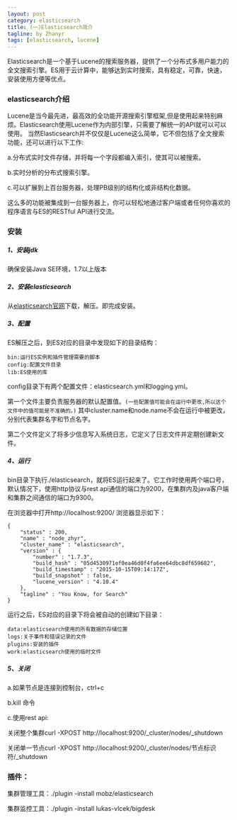 ```yaml
---
layout: post
category: elasticsearch
title: (一)Elasticsearch简介
tagline: by Zhanyr
tags: [elasticsearch, lucene]
---
```

Elasticsearch是一个基于Lucene的搜索服务器，提供了一个分布式多用户能力的全文搜索引擎。ES用于云计算中，能够达到实时搜索，具有稳定，可靠，快速，安装使用方便等优点。

<!--more-->

### elasticsearch介绍

Lucene是当今最先进，最高效的全功能开源搜索引擎框架,但是使用起来特别麻烦。Elasticsearch使用Lucene作为内部引擎，只需要了解统一的API就可以可以使用。
当然Elasticsearch并不仅仅是Lucene这么简单，它不但包括了全文搜索功能，还可以进行以下工作:

a.分布式实时文件存储，并将每一个字段都编入索引，使其可以被搜索。

b.实时分析的分布式搜索引擎。

c.可以扩展到上百台服务器，处理PB级别的结构化或非结构化数据。

这么多的功能被集成到一台服务器上，你可以轻松地通过客户端或者任何你喜欢的程序语言与ES的RESTful API进行交流。

### 安装

##### 1、安装jdk

确保安装Java SE环境，1.7以上版本

##### 2、安装elasticsearch

从[elasticsearch官网](https://www.elastic.co/downloads/elasticsearch)下载，解压。即完成安装。

##### 3、配置

ES解压之后，到ES对应的目录中发现如下的目录结构：

	bin:运行ES实例和插件管理需要的脚本
	config:配置文件目录
	lib:ES使用的库
	
config目录下有两个配置文件：elasticsearch.yml和logging.yml。

第一个文件主要负责服务器的默认配置值。`(一些配置值可能会在运行中更改,所以这个文件中的值可能是不准确的。)` 其中cluster.name和node.name不会在运行中被更改，分别代表集群名字和节点名字。

第二个文件定义了将多少信息写入系统日志，它定义了日志文件并定期创建新文件。

##### 4、运行

bin目录下执行./elasticsearch，就将ES运行起来了。它工作时使用两个端口号，默认情况下，使用http协议与rest api通信的端口为9200，在集群内及java客户端和集群之间通信的端口为9300。

在浏览器中打开http://localhost:9200/
浏览器显示如下：
	
	{
		"status" : 200,
		"name" : "node_zhyr",
		"cluster_name" : "elasticsearch",
		"version" : {
			"number" : "1.7.3",
			"build_hash" : "05d4530971ef0ea46d0f4fa6ee64dbc8df659682",
			"build_timestamp" : "2015-10-15T09:14:17Z",
			"build_snapshot" : false,
			"lucene_version" : "4.10.4"
		},
		"tagline" : "You Know, for Search"
	}
	
运行之后，ES对应的目录下将会被自动的创建如下目录：

	data:elasticsearch使用的所有数据的存储位置
	logs:关于事件和错误记录的文件
	plugins:安装的插件
	work:elasticsearch使用的临时文件

##### 5、关闭

a.如果节点是连接到控制台，ctrl+c

b.kill 命令

c.使用rest api:

关闭整个集群curl -XPOST http://localhost:9200/_cluster/nodes/_shutdown

关闭单一节点curl -XPOST http://localhost:9200/_cluster/nodes/节点标识符/_shutdown

### 插件：

集群管理工具：./plugin -install mobz/elasticsearch

集群监控工具：./plugin -install lukas-vlcek/bigdesk


